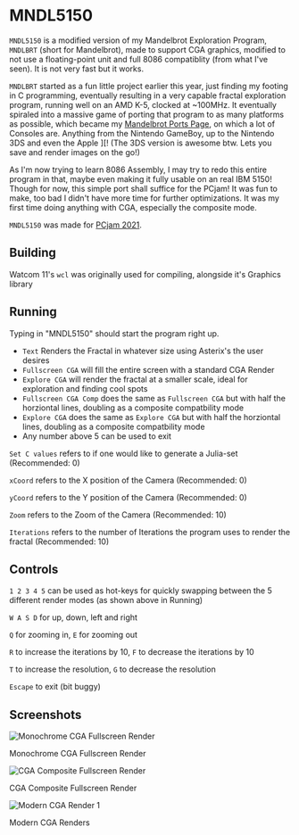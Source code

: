 MNDL5150
=======

`MNDL5150` is a modified version of my Mandelbrot Exploration Program, `MNDLBRT` (short for Mandelbrot), made to support CGA graphics, modified to not use a floating-point unit and full 8086 compatiblity (from what I've seen).
It is not very fast but it works. 

`MNDLBRT` started as a fun little project earlier this year, just finding my footing in C programming, eventually resulting in a very capable fractal exploration program, running well on an AMD K-5, clocked at ~100MHz. It eventually spiraled into a massive game of porting that program to as many platforms as possible, which became my [Mandelbrot Ports Page](https://pixelbrush.dev/apps/mandelbrotPorts), on which a lot of Consoles are. Anything from the Nintendo GameBoy, up to the Nintendo 3DS and even the Apple ]\[! (The 3DS version is awesome btw. Lets you save and render images on the go!)

As I'm now trying to learn 8086 Assembly, I may try to redo this entire program in that, maybe even making it fully usable on an real IBM 5150! Though for now, this simple port shall suffice for the PCjam! It was fun to make, too bad I didn't have more time for further optimizations. It was my first time doing anything with CGA, especially the composite mode.

`MNDL5150` was made for
[PCjam 2021](https://pcjam.gitlab.io/).

Building
--------

Watcom 11's `wcl` was originally used for compiling, alongside it's Graphics library
 
Running
--------

Typing in "MNDL5150" should start the program right up.
- `Text` Renders the Fractal in whatever size using Asterix's the user desires
- `Fullscreen CGA` will fill the entire screen with a standard CGA Render
- `Explore CGA` will render the fractal at a smaller scale, ideal for exploration and finding cool spots
- `Fullscreen CGA Comp` does the same as `Fullscreen CGA` but with half the horziontal lines, doubling as a composite compatbility mode
- `Explore CGA` does the same as `Explore CGA` but with half the horziontal lines, doubling as a composite compatbility mode
- Any number above 5 can be used to exit

`Set C values` refers to if one would like to generate a Julia-set (Recommended: 0)

`xCoord` refers to the X position of the Camera (Recommended: 0)

`yCoord` refers to the Y position of the Camera (Recommended: 0)

`Zoom` refers to the Zoom of the Camera (Recommended: 10)

`Iterations` refers to the number of Iterations the program uses to render the fractal (Recommended: 10)
 
Controls
--------
`1 2 3 4 5` can be used as hot-keys for quickly swapping between the 5 different render modes (as shown above in Running)

`W A S D` for up, down, left and right

`Q` for zooming in, `E` for zooming out

`R` to increase the iterations by 10, `F` to decrease the iterations by 10

`T` to increase the resolution, `G` to decrease the resolution

`Escape` to exit (bit buggy)


Screenshots
-----------

![Monochrome CGA Fullscreen Render](https://user-images.githubusercontent.com/23031327/128101835-78e4951f-8a84-4fc9-8e2b-bac878edbfd4.png)
 
Monochrome CGA Fullscreen Render


![CGA Composite Fullscreen Render](https://user-images.githubusercontent.com/23031327/128101170-d4aaca9b-ab67-44da-86e7-68068ef9ce11.png)

CGA Composite Fullscreen Render


![Modern CGA Render 1](https://user-images.githubusercontent.com/23031327/128101708-48190fb6-8430-427b-b603-06a05ecf4621.png)

Modern CGA Renders
